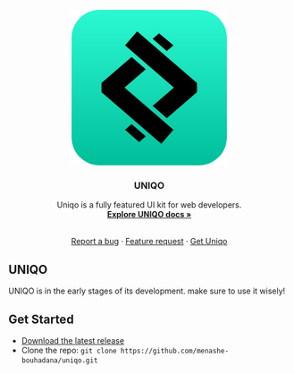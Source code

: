 <p align="center">
  <a href="https://getuniqo.com/">
    <img src="docs/uniqo.png" alt="Uniqo logo" width="278" height="278">
  </a>
</p>

<h3 align="center">UNIQO</h3>

<p align="center">
  Uniqo is a fully featured UI kit for web developers.
  <br>
  <a href="https://getuniqo.com/docs/"><strong>Explore UNIQO docs »</strong></a>
</p>
<p align="center">
<br>
  <a href="https://github.com/menashe-bouhadana/uniqo/issues/new?template=bug_report.md">Report a bug</a>
  ·
  <a href="https://github.com/menashe-bouhadana/uniqo/issues/new?template=feature_request.md">Feature request</a>
  ·
  <a href="https://getuniqo.com/">Get Uniqo</a>
</p>

## UNIQO

UNIQO is in the early stages of its development. make sure to use it wisely!

## Get Started

- [Download the latest release](https://github.com/menashe-bouhadana/uniqo/archive/v0.5-alpha.zip)
- Clone the repo: `git clone https://github.com/menashe-bouhadana/uniqo.git`